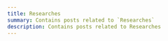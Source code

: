 ```yaml
---
title: Researches
summary: Contains posts related to `Researches`
description: Contains posts related to Researches
---
```

